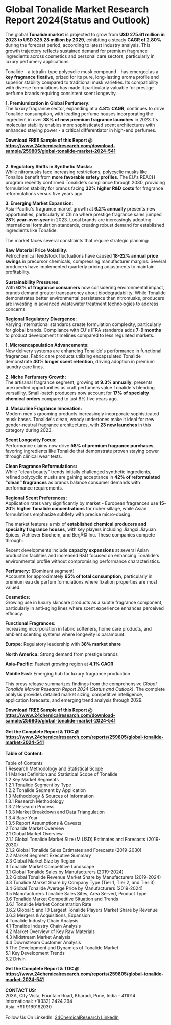 <h1>Global Tonalide Market Research Report 2024(Status and Outlook)</h1><p>The global <strong>Tonalide market</strong> is projected to grow from <strong>USD 275.61 million in 2023 to USD 325.28 million by 2029</strong>, exhibiting a steady <strong>CAGR of 2.80%</strong> during the forecast period, according to latest industry analysis. This growth trajectory reflects sustained demand for premium fragrance ingredients across cosmetics and personal care sectors, particularly in luxury perfumery applications.</p><p>Tonalide - a tetralin-type polycyclic musk compound - has emerged as a <strong>key fragrance fixative</strong>, prized for its pure, long-lasting aroma profile and superior stability compared to traditional musk varieties. Its compatibility with diverse formulations has made it particularly valuable for prestige perfume brands requiring consistent scent longevity.</p><p><strong>1. Premiumization in Global Perfumery:</strong><br>
The luxury fragrance sector, expanding at a <strong>4.8% CAGR</strong>, continues to drive Tonalide consumption, with leading perfume houses incorporating the ingredient in over <strong>38% of new premium fragrance launches</strong> in 2023. Its molecular stability enables more sophisticated scent architectures with enhanced staying power - a critical differentiator in high-end perfumes.</p><div><b>Download FREE Sample of this Report @ 
            <a href="https://www.24chemicalresearch.com/download-sample/259805/global-tonalide-market-2024-541">
            https://www.24chemicalresearch.com/download-sample/259805/global-tonalide-market-2024-541</a></b></div><br><p><strong>2. Regulatory Shifts in Synthetic Musks:</strong><br>
While nitromusks face increasing restrictions, polycyclic musks like Tonalide benefit from <strong>more favorable safety profiles</strong>. The EU's REACH program recently confirmed Tonalide's compliance through 2030, providing formulation stability for brands facing <strong>32% higher R&amp;D costs</strong> for fragrance reformulations versus five years ago.</p><p><strong>3. Emerging Market Expansion:</strong><br>
Asia-Pacific's fragrance market growth at <strong>6.2% annually</strong> presents new opportunities, particularly in China where prestige fragrance sales jumped <strong>28% year-over-year</strong> in 2023. Local brands are increasingly adopting international formulation standards, creating robust demand for established ingredients like Tonalide.</p><p>The market faces several constraints that require strategic planning:</p><p><strong>Raw Material Price Volatility:</strong><br>
    Petrochemical feedstock fluctuations have caused <strong>18-22% annual price swings</strong> in precursor chemicals, compressing manufacturer margins. Several producers have implemented quarterly pricing adjustments to maintain profitability.</p><p><strong>Sustainability Pressures:</strong><br>
    With <strong>62% of fragrance consumers</strong> now considering environmental impact, brands demand greater transparency about biodegradability. While Tonalide demonstrates better environmental persistence than nitromusks, producers are investing in advanced wastewater treatment technologies to address concerns.</p><p><strong>Regional Regulatory Divergence:</strong><br>
    Varying international standards create formulation complexity, particularly for global brands. Compliance with EU's IFRA standards adds <strong>7-9 months</strong> to product development timelines compared to less regulated markets.</p><p><strong>1. Microencapsulation Advancements:</strong><br>
New delivery systems are enhancing Tonalide's performance in functional fragrances. Fabric care products utilizing encapsulated Tonalide demonstrate <strong>40% longer scent retention</strong>, driving adoption in premium laundry care lines.</p><p><strong>2. Niche Perfumery Growth:</strong><br>
The artisanal fragrance segment, growing at <strong>9.3% annually</strong>, presents unexpected opportunities as craft perfumers value Tonalide's blending versatility. Small-batch producers now account for <strong>17% of specialty chemical orders</strong> compared to just 8% five years ago.</p><p><strong>3. Masculine Fragrance Innovation:</strong><br>
Modern men's grooming products increasingly incorporate sophisticated musk bases. Tonalide's clean, woody undertones make it ideal for new gender-neutral fragrance architectures, with <strong>23 new launches</strong> in this category during 2023.</p><p><strong>Scent Longevity Focus:</strong><br>
    Performance claims now drive <strong>58% of premium fragrance purchases</strong>, favoring ingredients like Tonalide that demonstrate proven staying power through clinical wear tests.</p><p><strong>Clean Fragrance Reformulations:</strong><br>
    While "clean beauty" trends initially challenged synthetic ingredients, refined polycyclic musks are gaining acceptance in <strong>42% of reformulated "clean" fragrances</strong> as brands balance consumer demands with performance requirements.</p><p><strong>Regional Scent Preferences:</strong><br>
    Application rates vary significantly by market - European fragrances use <strong>15-20% higher Tonalide concentrations</strong> for richer sillage, while Asian formulations emphasize subtlety with precise micro-dosing.</p><p>The market features a mix of <strong>established chemical producers and specialty fragrance houses</strong>, with key players including Jiangxi Jiayuan Spices, Achiever Biochem, and BerjÃ© Inc. These companies compete through:</p><p>Recent developments include <strong>capacity expansions</strong> at several Asian production facilities and increased R&amp;D focused on enhancing Tonalide's environmental profile without compromising performance characteristics.</p><p><strong>Perfumery:</strong> (Dominant segment)<br>
    Accounts for approximately <strong>65% of total consumption</strong>, particularly in premium eau de parfum formulations where fixation properties are most valued.</p><p><strong>Cosmetics:</strong><br>
    Growing use in luxury skincare products as a subtle fragrance component, particularly in anti-aging lines where scent experience enhances perceived efficacy.</p><p><strong>Functional Fragrances:</strong><br>
    Increasing incorporation in fabric softeners, home care products, and ambient scenting systems where longevity is paramount.</p><p><strong>Europe:</strong> Regulatory leadership with <strong>38% market share</strong></p><p><strong>North America:</strong> Strong demand from prestige brands</p><p><strong>Asia-Pacific:</strong> Fastest growing region at <strong>4.1% CAGR</strong></p><p><strong>Middle East:</strong> Emerging hub for luxury fragrance production</p><p>This press release summarizes findings from the comprehensive <em>Global Tonalide Market Research Report 2024 (Status and Outlook)</em>. The complete analysis provides detailed market sizing, competitive intelligence, application forecasts, and emerging trend analysis through 2029.</p><div><b>Download FREE Sample of this Report @ 
            <a href="https://www.24chemicalresearch.com/download-sample/259805/global-tonalide-market-2024-541">
            https://www.24chemicalresearch.com/download-sample/259805/global-tonalide-market-2024-541</a></b></div><br><div><b>Get the Complete Report & TOC @ 
            <a href="https://www.24chemicalresearch.com/reports/259805/global-tonalide-market-2024-541">
            https://www.24chemicalresearch.com/reports/259805/global-tonalide-market-2024-541</a></b></div><br>
            <b>Table of Content:</b><p>Table of Contents<br />
1 Research Methodology and Statistical Scope<br />
1.1 Market Definition and Statistical Scope of Tonalide<br />
1.2 Key Market Segments<br />
1.2.1 Tonalide Segment by Type<br />
1.2.2 Tonalide Segment by Application<br />
1.3 Methodology & Sources of Information<br />
1.3.1 Research Methodology<br />
1.3.2 Research Process<br />
1.3.3 Market Breakdown and Data Triangulation<br />
1.3.4 Base Year<br />
1.3.5 Report Assumptions & Caveats<br />
2 Tonalide Market Overview<br />
2.1 Global Market Overview<br />
2.1.1 Global Tonalide Market Size (M USD) Estimates and Forecasts (2019-2030)<br />
2.1.2 Global Tonalide Sales Estimates and Forecasts (2019-2030)<br />
2.2 Market Segment Executive Summary<br />
2.3 Global Market Size by Region<br />
3 Tonalide Market Competitive Landscape<br />
3.1 Global Tonalide Sales by Manufacturers (2019-2024)<br />
3.2 Global Tonalide Revenue Market Share by Manufacturers (2019-2024)<br />
3.3 Tonalide Market Share by Company Type (Tier 1, Tier 2, and Tier 3)<br />
3.4 Global Tonalide Average Price by Manufacturers (2019-2024)<br />
3.5 Manufacturers Tonalide Sales Sites, Area Served, Product Type<br />
3.6 Tonalide Market Competitive Situation and Trends<br />
3.6.1 Tonalide Market Concentration Rate<br />
3.6.2 Global 5 and 10 Largest Tonalide Players Market Share by Revenue<br />
3.6.3 Mergers & Acquisitions, Expansion<br />
4 Tonalide Industry Chain Analysis<br />
4.1 Tonalide Industry Chain Analysis<br />
4.2 Market Overview of Key Raw Materials<br />
4.3 Midstream Market Analysis<br />
4.4 Downstream Customer Analysis<br />
5 The Development and Dynamics of Tonalide Market <br />
5.1 Key Development Trends<br />
5.2 Drivin</p><div><b>Get the Complete Report & TOC @ 
            <a href="https://www.24chemicalresearch.com/reports/259805/global-tonalide-market-2024-541">
            https://www.24chemicalresearch.com/reports/259805/global-tonalide-market-2024-541</a></b></div><br><b>CONTACT US:</b><br>
            203A, City Vista, Fountain Road, Kharadi, Pune, India - 411014<br>
            International: +1(332) 2424 294<br>
            Asia: +91 9169162030 <br><br>
            Follow Us On LinkedIn: <a href="https://www.linkedin.com/company/24chemicalresearch/">24ChemicalResearch LinkedIn</a>